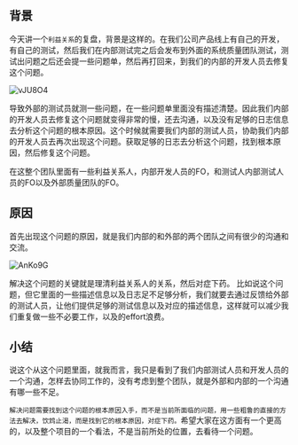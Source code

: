 
## 背景
今天讲一个`利益关系`的复盘，背景是这样的。在我们公司产品线上有自己的开发，有自己的测试，然后我们在内部测试完之后会发布到外面的系统质量团队测试，测试出问题之后还会提一些问题单，然后再打回来，到我们的内部的开发人员去修复这个问题。

![vJU8O4](https://gitee.com/stormzhang/mdPic/raw/master/uPic/vJU8O4.png)

导致外部的测试员就测一些问题，在一些问题单里面没有描述清楚。因此我们内部的开发人员去修复这个问题就变得非常的慢，还去沟通，以及没有足够的日志信息去分析这个问题的根本原因。这个时候就需要我们内部的测试人员，协助我们内部的开发人员去再次出现这个问题。获取足够的日志去分析这个问题，找到根本原因，然后修复这个问题。

在这整个团队里面有一些利益关系人，内部开发人员的FO，和测试人内部测试人员的FO以及外部质量团队的FO。

## 原因
首先出现这个问题的原因，就是我们内部的和外部的两个团队之间有很少的沟通和交流。

![AnKo9G](https://gitee.com/stormzhang/mdPic/raw/master/uPic/AnKo9G.png)

解决这个问题的关键就是理清利益关系人的关系，然后对症下药。
比如说这个问题，但它里面的一些描述信息以及日志足不足够分析，我们就要去通过反馈给外部的测试人员，让他们提供足够的测试信息以及对应的描述信息，这样就可以减少我们重复做一些不必要工作，以及的effort浪费。


## 小结
说这个从这个问题里面，就我而言，我只是看到了我们内部测试人员和开发人员的一个沟通，怎样去协同工作的，没有考虑到整个团队，就是外部和内部的一个沟通有哪一些不足。


`解决问题需要找到这个问题的根本原因入手，而不是当前所面临的问题，用一些粗鲁的直接的方法去解决，饮鸩止渴，而是找到它的根本原因，对症下药。`希望大家在这方面有一个更高的，以及整个项目的一个看法，不是当前所处的位置，去看待一个问题。


